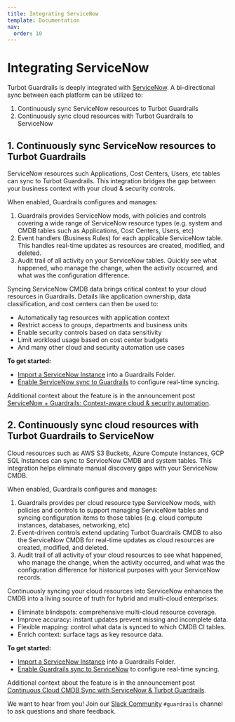 ```yaml
---
title: Integrating ServiceNow
template: Documentation
nav:
  order: 10
---
```


# Integrating ServiceNow

Turbot Guardrails is deeply integrated with [ServiceNow](https://servicenow.com). A bi-directional sync between each platform can be utilized to:

1. Continuously sync ServiceNow resources to Turbot Guardrails
2. Continuously sync cloud resources with Turbot Guardrails to ServiceNow

## 1. Continuously sync ServiceNow resources to Turbot Guardrails
ServiceNow resources such Applications, Cost Centers, Users, etc tables can sync to Turbot Guardrails. This integration bridges the gap between your business context with your cloud & security controls.

When enabled, Guardrails configures and manages:
  1. Guardrails provides ServiceNow mods, with policies and controls covering a wide range of ServiceNow resource types (e.g. system and CMDB tables such as Applications, Cost Centers, Users, etc)
  2. Event handlers (Business Rules) for each applicable ServiceNow table. This handles real-time updates as resources are created, modified, and deleted.
  3. Audit trail of all activity on your ServiceNow tables. Quickly see what happened, who manage the change, when the activity occurred, and what was the configuration difference.

Syncing ServiceNow CMDB data brings critical context to your cloud resources in Guardrails. Details like application ownership, data classification, and cost centers can then be used to:

* Automatically tag resources with application context
* Restrict access to groups, departments and business units
* Enable security controls based on data sensitivity
* Limit workload usage based on cost center budgets
* And many other cloud and security automation use cases

**To get started:**
* [Import a ServiceNow Instance](https://turbot.com/guardrails/docs/guides/servicenow/import-servicenow-instance) into a Guardrails Folder.
* [Enable ServiceNow sync to Guardrails](https://turbot.com/guides/servicenow/servicenow-to-guardrails-sync) to configure real-time syncing.

Additional context about the feature is in the announcement post [ServiceNow + Guardrails: Context-aware cloud & security automation](https://turbot.com/guardrails/blog/2023/12/context-aware-guardrails-servicenow-integration).

## 2. Continuously sync cloud resources with Turbot Guardrails to ServiceNow
Cloud resources such as AWS S3 Buckets, Azure Compute Instances, GCP SQL Instances can sync to ServiceNow CMDB and system tables. This integration helps eliminate manual discovery gaps with your ServiceNow CMDB.

When enabled, Guardrails configures and manages:
  1. Guardrails provides per cloud resource type ServiceNow mods, with policies and controls to support managing ServiceNow tables and syncing configuration items to those tables (e.g. cloud compute instances, databases, networking, etc)
  2. Event-driven controls extend updating Turbot Guardrails CMDB to also the ServiceNow CMDB for real-time updates as cloud resources are created, modified, and deleted.
  3. Audit trail of all activity of your cloud resources to see what happened, who manage the change, when the activity occurred, and what was the configuration difference for historical purposes with your ServiceNow records.

Continuously syncing your cloud resources into ServiceNow enhances the CMDB into a living source of truth for hybrid and multi-cloud enterprises:

* Eliminate blindspots: comprehensive multi-cloud resource coverage.
* Improve accuracy: instant updates prevent missing and incomplete data.
* Flexible mapping: control what data is synced to which CMDB CI tables.
* Enrich context: surface tags as key resource data.

**To get started:**
* [Import a ServiceNow Instance](https://turbot.com/guardrails/docs/guides/servicenow/import-servicenow-instance) into a Guardrails Folder.
* [Enable Guardrails sync to ServiceNow](https://turbot.com/guardrails/docs/guides/servicenow/guardrails-to-servicenow-sync) to configure real-time syncing.

Additional context about the feature is in the announcement post [Continuous Cloud CMDB Sync with ServiceNow & Turbot Guardrails](https://turbot.com/guardrails/blog/2023/12/cmdb-sync-guardrails-servicenow-integration).

We want to hear from you! Join our [Slack Community](https://turbot.com/community/join) `#guardrails` channel to ask questions and share feedback.